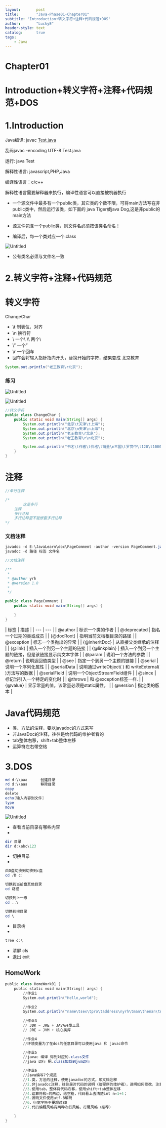 ```yaml
---
layout:       post
title:        "Java-Phase01-Chapter01"
subtitle: 'Introduction+转义字符+注释+代码规范+DOS'
author:       "LuckyE"
header-style: text
catalog:      true
tags:
    - Java
---
```



# Chapter01

# Introduction+转义字符+注释+代码规范+DOS

# 1.Introduction

Java编译:   javac [Test.java](http://Test.java)    

乱码javac -encoding UTF-8 Test.java

运行:  java Test

解释性语言: javascript,PHP,Java

编译性语言：c/c++

解释性语言需要解释器来执行，编译性语言可以直接被机器执行

- 一个源文件中最多有一个public类，其它类的个数不限，可将main方法写在非public类中，然后运行该类，如下面的 java Tiger或java Dog,这是非public的main方法
- 源文件包含一个public类，则文件名必须按该类名命名！

- 编译后，每一个类对应一个.class

![Untitled](Chapter01%208b518d1acc2f4c4699b4dbd880f5f13d/Untitled.png)

- 公有类名必须与文件名一致

# 2.转义字符+注释+代码规范

# 转义字符

ChangeChar

- \t 制表位，对齐
- \n 换行符
- \\   一个\           \\\\  两个\
- \”  一个”
- \r  一个回车
- 回车会将输入指针指向开头，替换开始的字符，结果变成     北京教育

```java
System.out.println("老王教育\r北京");
```

### 练习

![Untitled]({{site.baseurl}}/img/in-post/2025-03-03-Chapter01/Untitled%201.png)

![Untitled]({{site.baseurl}}/img/in-post/2025-03-03-Chapter01/Untitled%202.png)

```java
//转义字符
public class ChangeChar {
	public static void main(String[] args) {
		System.out.println("北京\t天津\t上海");
		System.out.println("北京\n天津\n上海");
		System.out.println("老王教育\r北京");
		System.out.println("老王教育\r\n北京");

		System.out.println("书名\t作者\t价格\t销量\n三国\t罗贯中\t120\t1000");
	}
}
```

# 注释

```java
//单行注释
```

```java
/*  
		这是多行
    注释
    多行注释
    多行注释里不能嵌套多行注释
*/
```

### 文档注释

```powershell
javadoc -d E:\JavaLearn\doc\PageComment -author -version PageComment.java
javadoc -d 路径 标签 文件名
```

```java
//文档注释

/**
 * 
 * @author yrh
 * @version 1.0
 * 
 */ 

public class PageComment {
	public static void main(String[] args) {
		
	}
}
```

| 
  标签
   | 
  描述
   |
| --- | --- |
| 
  @author
   | 
  标识一个类的作者
   |
| 
  @deprecated
   | 
  指名一个过期的类或成员
   |
| 
  {@docRoot}
   | 
  指明当前文档根目录的路径
   |
| 
  @exception
   | 
  标志一个类抛出的异常
   |
| 
  {@inheritDoc}
   | 
  从直接父类继承的注释
   |
| 
  {@link}
   | 
  插入一个到另一个主题的链接
   |
| 
  {@linkplain}
   | 
  插入一个到另一个主题的链接，但是该链接显示纯文本字体
   |
| 
  @param
   | 
  说明一个方法的参数
   |
| 
  @return
   | 
  说明返回值类型
   |
| 
  @see
   | 
  指定一个到另一个主题的链接
   |
| 
  @serial
   | 
  说明一个序列化属性
   |
| 
  @serialData
   | 
  说明通过writeObject( ) 和 writeExternal( )方法写的数据
   |
| 
  @serialField
   | 
  说明一个ObjectStreamField组件
   |
| 
  @since
   | 
  标记当引入一个特定的变化时
   |
| 
  @throws
   | 
  和
  @exception标签一样.
   |
| 
  {@value}
   | 
  显示常量的值，该常量必须是static属性。
   |
| 
  @version
   | 
  指定类的版本
   |

# Java代码规范

- 类、方法的注释，要以javadoc的方式来写
- 非JavaDoc的注释，往往是给代码的维护者看的
- tab整体右移，shift+tab整体左移
- 运算符左右带空格

# 3.DOS

```powershell
md d:\\aaa      创建目录
rd d:\\aaa      移除目录
copy
delete
echo[输入内容到文件]
type
move 
```

![Untitled]({{site.baseurl}}/img/in-post/2025-03-03-Chapter01/Untitled%203.png)

- 查看当前目录有哪些内容
- 

```powershell
dir 目录
dir d:\abc\123
```

- 切换目录
- 

```powershell
由D盘切换到切换到c盘
cd /D c: 

切换到当前盘其他目录
cd 路径

切换到上一级
cd ..\

切换到根目录
cd \
```

- 目录树
- 

```powershell
tree c:\
```

- 清屏 cls
- 退出 exit

## HomeWork

```powershell
public class HomeWork01 {
	public static void main(String[] args) {
		//作业1
		System.out.println("Hello,world");
		
		//作业2
		System.out.println("name\tsex\tpro\taddress\nyrh\tman\thenan\tny");
	
		//作业3
		// JDK = JRE + JAVA开发工具
		// JRE = JVM + 核心类库

		//作业4
		//环境变量为了在dos的任意目录可以使用java 和 javac命令

		//作业5
		//javac 编译 得到对应的.class文件
		//java 运行 把.class加载到jvm运行

		//作业6
		//Java编写7个规范
		//1.类，方法的注释，使用javadoc的方式，即文档注释
		//2.非javadoc注释，往往是对代码的说明（给程序的维护者），说明如何修改，注意事项
		//3.使用tab，整体将代码右移，使用shift+tab整体左移
		//4.运算符和=的两边，给空格，代码看上去清楚int n=1+4；
		//5.源码文件使用utf-8编码
		//6．行宽字符不要超过80
		//7.代码编程风格有两种次行风格，行尾风格（推荐)

	}
}
```
